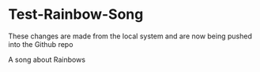 # Test-Rainbow-Song
These changes are made from the local system
and are now being pushed into the Github repo

A song about Rainbows